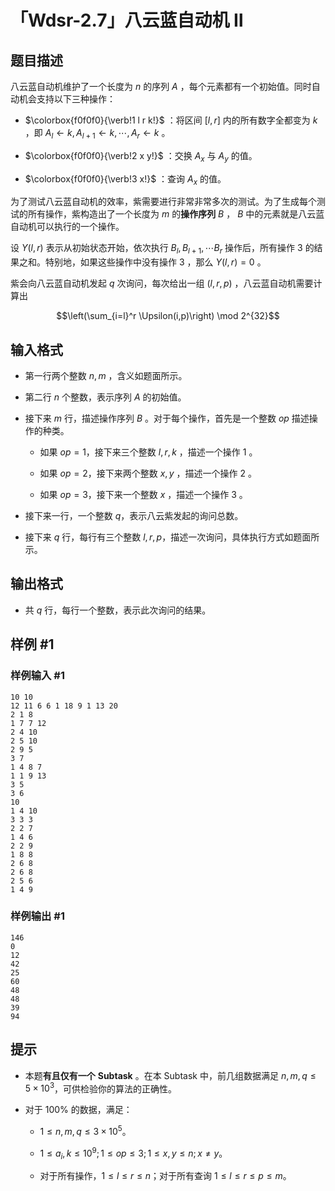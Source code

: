 # 「Wdsr-2.7」八云蓝自动机 Ⅱ

## 题目描述

八云蓝自动机维护了一个长度为 $n$ 的序列 $A$ ，每个元素都有一个初始值。同时自动机会支持以下三种操作：

- $\colorbox{f0f0f0}{\verb!1 l r k!}$ ：将区间 $[l,r]$ 内的所有数字全都变为 $k$ ，即 $A_l\gets k,A_{l+1}\gets k,\cdots ,A_r\gets k$ 。

- $\colorbox{f0f0f0}{\verb!2 x y!}$ ：交换 $A_x$ 与 $A_y$ 的值。

- $\colorbox{f0f0f0}{\verb!3 x!}$ ：查询 $A_x$ 的值。

为了测试八云蓝自动机的效率，紫需要进行非常非常多次的测试。为了生成每个测试的所有操作，紫构造出了一个长度为 $m$ 的**操作序列** $B$ ， $B$ 中的元素就是八云蓝自动机可以执行的一个操作。

设 $\Upsilon(l,r)$ 表示从初始状态开始，依次执行 $B_l,B_{l+1},\cdots B_r$ 操作后，所有操作 $3$ 的结果之和。特别地，如果这些操作中没有操作 $3$ ，那么 $\Upsilon(l,r)=0$ 。

紫会向八云蓝自动机发起 $q$ 次询问，每次给出一组 $(l,r,p)$ ，八云蓝自动机需要计算出 

$$\left(\sum_{i=l}^r \Upsilon(i,p)\right) \mod 2^{32}$$

## 输入格式

- 第一行两个整数 $n,m$ ，含义如题面所示。

- 第二行 $n$ 个整数，表示序列 $A$ 的初始值。

- 接下来 $m$ 行，描述操作序列 $B$ 。对于每个操作，首先是一个整数 $op$ 描述操作的种类。

  - 如果 $op = 1$，接下来三个整数 $l,r,k$ ，描述一个操作 $1$ 。

  - 如果 $op = 2$，接下来两个整数 $x,y$ ，描述一个操作 $2$ 。

  - 如果 $op = 3$，接下来一个整数 $x$ ，描述一个操作 $3$ 。

- 接下来一行，一个整数 $q$，表示八云紫发起的询问总数。

- 接下来 $q$ 行，每行有三个整数 $l,r,p$，描述一次询问，具体执行方式如题面所示。


## 输出格式

- 共 $q$ 行，每行一个整数，表示此次询问的结果。

## 样例 #1

### 样例输入 #1
```
10 10
12 11 6 6 1 18 9 1 13 20 
2 1 8
1 7 7 12
2 4 10
2 5 10
2 9 5
3 7
1 4 8 7
1 1 9 13
3 5
3 6
10
1 4 10
3 3 3
2 2 7
1 4 6
2 2 9
1 8 8
2 6 8
2 6 8
2 5 6
1 4 9
```

### 样例输出 #1

```
146
0
12
42
25
60
48
48
39
94
```

## 提示

- 本题**有且仅有一个** $\textbf{Subtask}$ 。在本 $\text{Subtask}$ 中，前几组数据满足 $n,m,q \le 5 \times 10^3$，可供检验你的算法的正确性。

- 对于 $100\%$ 的数据，满足：

  - $1 \le n,m,q \le 3 \times 10 ^ 5$。

  - $1 \le a_i,k \le 10^9;1 \le op \le 3;1 \le x,y \le n;x \neq y$。
    
  - 对于所有操作，$1 \le l \le r \le n$；对于所有查询 $1 \le l \le r \le p \le m$。
